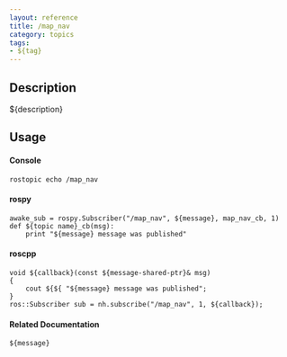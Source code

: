 ```yaml
---
layout: reference
title: /map_nav
category: topics
tags: 
- ${tag}
---
```


## Description
${description}

## Usage
#### Console
```
rostopic echo /map_nav
```

#### rospy
```
awake_sub = rospy.Subscriber("/map_nav", ${message}, map_nav_cb, 1)
def ${topic name}_cb(msg):
    print "${message} message was published"
```

#### roscpp
```
void ${callback}(const ${message-shared-ptr}& msg)
{
    cout ${${ "${message} message was published";
}
ros::Subscriber sub = nh.subscribe("/map_nav", 1, ${callback});
```

#### Related Documentation
``${message}``  